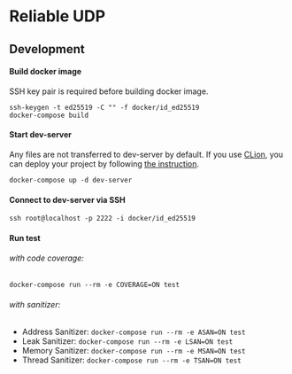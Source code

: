 # Reliable UDP

## Development
#### Build docker image
SSH key pair is required before building docker image.
```
ssh-keygen -t ed25519 -C "" -f docker/id_ed25519
docker-compose build
```

#### Start dev-server
Any files are not transferred to dev-server by default. If you use [CLion](https://www.jetbrains.com/clion/), you can deploy your project by following [the instruction](https://github.com/42milez/rudp/wiki/Remote-Debugging-with-CLion).
```
docker-compose up -d dev-server
```

#### Connect to dev-server via SSH
```
ssh root@localhost -p 2222 -i docker/id_ed25519
```

#### Run test
###### with code coverage:
```
docker-compose run --rm -e COVERAGE=ON test
```

###### with sanitizer:
- Address Sanitizer: `docker-compose run --rm -e ASAN=ON test`
- Leak Sanitizer: `docker-compose run --rm -e LSAN=ON test`
- Memory Sanitizer: `docker-compose run --rm -e MSAN=ON test`
- Thread Sanitizer: `docker-compose run --rm -e TSAN=ON test`
